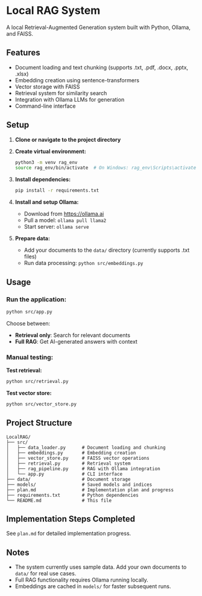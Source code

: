 # Local RAG System

A local Retrieval-Augmented Generation system built with Python, Ollama, and FAISS.

## Features

- Document loading and text chunking (supports .txt, .pdf, .docx, .pptx, .xlsx)
- Embedding creation using sentence-transformers
- Vector storage with FAISS
- Retrieval system for similarity search
- Integration with Ollama LLMs for generation
- Command-line interface

## Setup

1. **Clone or navigate to the project directory**

2. **Create virtual environment:**
   ```bash
   python3 -m venv rag_env
   source rag_env/bin/activate  # On Windows: rag_env\Scripts\activate
   ```

3. **Install dependencies:**
   ```bash
   pip install -r requirements.txt
   ```

4. **Install and setup Ollama:**
   - Download from https://ollama.ai
   - Pull a model: `ollama pull llama2`
   - Start server: `ollama serve`

5. **Prepare data:**
   - Add your documents to the `data/` directory (currently supports .txt files)
   - Run data processing: `python src/embeddings.py`

## Usage

### Run the application:
```bash
python src/app.py
```

Choose between:
- **Retrieval only**: Search for relevant documents
- **Full RAG**: Get AI-generated answers with context

### Manual testing:

**Test retrieval:**
```bash
python src/retrieval.py
```

**Test vector store:**
```bash
python src/vector_store.py
```

## Project Structure

```
LocalRAG/
├── src/
│   ├── data_loader.py      # Document loading and chunking
│   ├── embeddings.py       # Embedding creation
│   ├── vector_store.py     # FAISS vector operations
│   ├── retrieval.py        # Retrieval system
│   ├── rag_pipeline.py     # RAG with Ollama integration
│   └── app.py              # CLI interface
├── data/                   # Document storage
├── models/                 # Saved models and indices
├── plan.md                 # Implementation plan and progress
├── requirements.txt        # Python dependencies
└── README.md               # This file
```

## Implementation Steps Completed

See `plan.md` for detailed implementation progress.

## Notes

- The system currently uses sample data. Add your own documents to `data/` for real use cases.
- Full RAG functionality requires Ollama running locally.
- Embeddings are cached in `models/` for faster subsequent runs.
